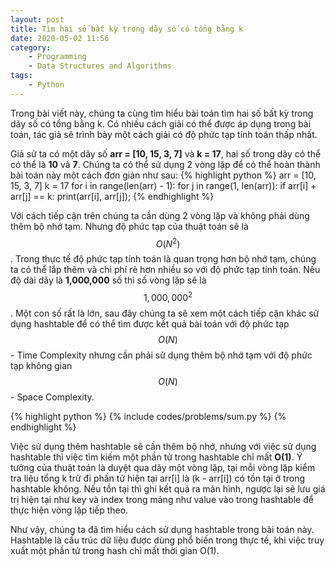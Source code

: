```yaml
---
layout: post
title: Tìm hai số bất kỳ trong dãy số có tổng bằng k
date: 2020-05-02 11:56
category:
    - Programming
    - Data Structures and Algorithms
tags:
    - Python
---
```

Trong bài viết này, chúng ta cùng tìm hiểu bài toán tìm hai số bất kỳ trong dãy số
có tổng bằng k. Có nhiều cách giải có thể được áp dụng trong bài toán, tác giả sẽ
trình bày một cách giải có độ phức tạp tính toán thấp nhất.

Giả sử ta có một dãy số **arr = [10, 15, 3, 7]** và **k = 17**, hai số trong dãy có
thể có thể là **10** và **7**. Chúng ta có thể sử dụng 2 vòng lặp để có thể hoàn thành
bài toán này một cách đơn giản như sau:
{% highlight python %}
arr = [10, 15, 3, 7]
k = 17
for i in range(len(arr) - 1):
    for j in range(1, len(arr)):
        if arr[i] + arr[j] == k:
            print(arr[i], arr[j]);
{% endhighlight %}

Với cách tiếp cận trên chúng ta cần dùng 2 vòng lặp và không phải dùng thêm bộ nhớ tạm.
Nhưng độ phức tạp của thuật toán sẽ là $$O(N^2)$$. Trong thực tế độ phức tạp tính toán
là quan trọng hơn bộ nhớ tạm, chúng ta có thể lắp thêm và chi phí rẻ hơn nhiều so với độ
phức tạp tính toán. Nếu độ dài dãy là **1,000,000** số thì số vòng lặp sẽ là $$1,000,000^2$$.
Một con số rất là lớn, sau đây chúng ta sẽ xem một cách tiếp cận khác sử dụng hashtable để
có thể tìm được kết quả bài toán với độ phức tạp $$O(N)$$ - Time Complexity nhưng cần phải sử dụng thêm bộ
nhớ tạm với độ phức tạp không gian $$O(N)$$ - Space Complexity.

{% highlight python %}
{% include codes/problems/sum.py %}
{% endhighlight %}

Việc sử dụng thêm hashtable sẽ cần thêm bộ nhớ, nhưng với việc sử dụng hashtable thì việc tìm
kiếm một phần tử trong hashtable chỉ mất **O(1)**. Ý tưởng của thuật toán là duyệt qua dãy một
vòng lặp, tại mỗi vòng lặp kiểm tra liệu tổng k trừ đi phần tử hiện tại arr[i] là (k - arr[i])
có tồn tại ở trong hashtable không. Nếu tồn tại thì ghi kết quả ra màn hình, ngược lại sẽ lưu
giá trị hiện tại như key và index trong mảng như value vào trong hashtable để thực hiện vòng lặp tiếp
theo.

Như vậy, chúng ta đã tìm hiểu cách sử dụng hashtable trong bài toán này. Hashtable là cấu trúc dữ liệu
được dùng phổ biến trong thực tế, khi việc truy xuất một phần tử trong hash chỉ mất thời gian O(1).